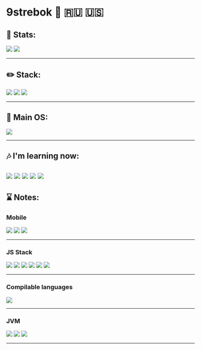 # 9strebok :metal: :ru: :us:

## :telescope: Stats:

![](https://github-readme-stats.vercel.app/api?username=9strebok&show_icons=true&title_color=212121&text_color=212121&bg_color=f1f1f1&icon_color=212121)
![](https://github-readme-stats.vercel.app/api/top-langs/?username=9strebok&hide=css,html,vim&title_color=212121&text_color=212121&bg_color=f1f1f1&icon_color=212121)

---

## :pencil2: Stack:
![](https://img.shields.io/badge/Editor-Vim-informational?style=for-the-badge&logo=vim&logoColor=white&color=darkgreen)
![](https://img.shields.io/badge/Language-Python-informational?style=for-the-badge&logo=python&logoColor=white&color=green) 
![](https://img.shields.io/badge/Shell-Bash-informational?style=for-the-badge&logo=gnu-bash&logoColor=white&color=brown) 

---

## :penguin: Main OS:
![](https://img.shields.io/badge/OS-Linux-informational?style=for-the-badge&logo=linux&logoColor=white&color=black)

---

## :notes: I'm learning now:
![](https://img.shields.io/badge/Language-Golang-informational?style=for-the-badge&logo=go&logoColor=white&color=darkgray) 
![](https://img.shields.io/badge/Language-Rust-informational?style=for-the-badge&logo=rust&logoColor=white&color=brown) 
![](https://img.shields.io/badge/Language-Haskell-informational?style=for-the-badge&logo=haskell&logoColor=white&color=darkgray) 
![](https://img.shields.io/badge/Tool-Docker-informational?style=for-the-badge&logo=docker&logoColor=white&color=blue)
![](https://img.shields.io/badge/Tool-Kubernetes-informational?style=for-the-badge&logo=kubernetes&logoColor=white&color=blue)
---

## :hourglass: Notes:
### Mobile
![](https://img.shields.io/badge/Language-Swift-informational?style=for-the-badge&logo=swift&logoColor=white&color=orange) 
![](https://img.shields.io/badge/Language-Dart-informational?style=for-the-badge&logo=dart&logoColor=white&color=blue) 
![](https://img.shields.io/badge/Tool-Flutter-informational?style=for-the-badge&logo=flutter&logoColor=white&color=blue) 

---

### JS Stack
![](https://img.shields.io/badge/Language-JavaScript-informational?style=for-the-badge&logo=javascript&logoColor=white&color=yellow) 
![](https://img.shields.io/badge/Language-CoffeeScript-informational?style=for-the-badge&logo=coffeescript&logoColor=white&color=442d25) 
![](https://img.shields.io/badge/Language-TypeScript-informational?style=for-the-badge&logo=typescript&logoColor=white&color=blue) 
![](https://img.shields.io/badge/Tool-React-informational?style=for-the-badge&logo=react&logoColor=white&color=blue) 
![](https://img.shields.io/badge/Tool-NodeJS-informational?style=for-the-badge&logo=v8&logoColor=white&color=green) 
![](https://img.shields.io/badge/Tool-Deno-informational?style=for-the-badge&logo=deno&logoColor=white&color=blue) 

---

### Compilable languages
![](https://img.shields.io/badge/Languages-cFamilyLanguages-informational?style=for-the-badge&logo=c&logoColor=white&color=blue) 

---

### JVM
![](https://img.shields.io/badge/Language-Java-informational?style=for-the-badge&logo=java&logoColor=white&color=brown) 
![](https://img.shields.io/badge/Language-Scala-informational?style=for-the-badge&logo=scala&logoColor=white&color=brown) 
![](https://img.shields.io/badge/Language-Kotlin-informational?style=for-the-badge&logo=kotlin&logoColor=white&color=brown) 

---


